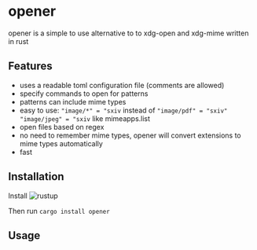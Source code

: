 # opener

opener is a simple to use alternative to to xdg-open and xdg-mime written in rust

## Features

- uses a readable toml configuration file (comments are allowed)
- specify commands to open for patterns
- patterns can include mime types
- easy to use: `"image/*" = "sxiv` instead of `"image/pdf" = "sxiv" "image/jpeg" = "sxiv` like mimeapps.list
- open files based on regex
- no need to remember mime types, opener will convert extensions to mime types automatically
- fast

## Installation

Install ![rustup](https://www.rust-lang.org/tools/install)

Then run `cargo install opener`

## Usage
